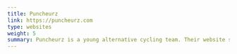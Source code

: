 ```yaml
---
title: Puncheurz
link: https://puncheurz.com
type: websites
weight: 5
summary: Puncheurz is a young alternative cycling team. Their website seeks to capture their mischievous spirit.
---
```

